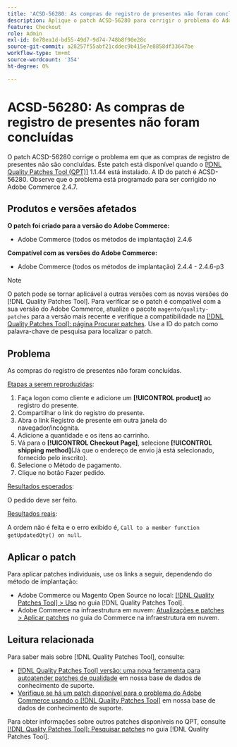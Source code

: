 ```yaml
---
title: 'ACSD-56280: As compras de registro de presentes não foram concluídas'
description: Aplique o patch ACSD-56280 para corrigir o problema do Adobe Commerce em que as compras de registro de presentes não são concluídas
feature: Checkout
role: Admin
exl-id: 8e78ea1d-bd55-49d7-9d74-748b8f90e28c
source-git-commit: a28257f55abf21cddec9b415e7e8858df33647be
workflow-type: tm+mt
source-wordcount: '354'
ht-degree: 0%

---
```


# ACSD-56280: As compras de registro de presentes não foram concluídas

O patch ACSD-56280 corrige o problema em que as compras de registro de presentes não são concluídas. Este patch está disponível quando o [[!DNL Quality Patches Tool (QPT)]](/help/announcements/adobe-commerce-announcements/magento-quality-patches-released-new-tool-to-self-serve-quality-patches.md) 1.1.44 está instalado. A ID do patch é ACSD-56280. Observe que o problema está programado para ser corrigido no Adobe Commerce 2.4.7.

## Produtos e versões afetados

**O patch foi criado para a versão do Adobe Commerce:**

* Adobe Commerce (todos os métodos de implantação) 2.4.6

**Compatível com as versões do Adobe Commerce:**

* Adobe Commerce (todos os métodos de implantação) 2.4.4 - 2.4.6-p3

>[!NOTE]
>
>O patch pode se tornar aplicável a outras versões com as novas versões do [!DNL Quality Patches Tool]. Para verificar se o patch é compatível com a sua versão do Adobe Commerce, atualize o pacote `magento/quality-patches` para a versão mais recente e verifique a compatibilidade na [[!DNL Quality Patches Tool]: página Procurar patches](https://experienceleague.adobe.com/tools/commerce-quality-patches/index.html). Use a ID do patch como palavra-chave de pesquisa para localizar o patch.

## Problema

As compras do registro de presentes não foram concluídas.

<u>Etapas a serem reproduzidas</u>:

1. Faça logon como cliente e adicione um **[!UICONTROL product]** ao registro do presente.
1. Compartilhar o link do registro do presente.
1. Abra o link Registro de presente em outra janela do navegador/incógnita.
1. Adicione a quantidade e os itens ao carrinho.
1. Vá para o **[!UICONTROL Checkout Page]**, selecione **[!UICONTROL shipping method]**(Já que o endereço de envio já está selecionado, fornecido pelo inscrito).
1. Selecione o Método de pagamento.
1. Clique no botão Fazer pedido.

<u>Resultados esperados</u>:

O pedido deve ser feito.

<u>Resultados reais</u>:

A ordem não é feita e o erro exibido é, `Call to a member function getUpdatedQty() on null`.

## Aplicar o patch

Para aplicar patches individuais, use os links a seguir, dependendo do método de implantação:

* Adobe Commerce ou Magento Open Source no local: [[!DNL Quality Patches Tool] > Uso](https://experienceleague.adobe.com/docs/commerce-operations/tools/quality-patches-tool/usage.html) no guia [!DNL Quality Patches Tool].
* Adobe Commerce na infraestrutura em nuvem: [Atualizações e patches > Aplicar patches](https://experienceleague.adobe.com/docs/commerce-cloud-service/user-guide/develop/upgrade/apply-patches.html) no guia do Commerce na infraestrutura em nuvem.

## Leitura relacionada

Para saber mais sobre [!DNL Quality Patches Tool], consulte:

* [[!DNL Quality Patches Tool] versão: uma nova ferramenta para autoatender patches de qualidade](/help/announcements/adobe-commerce-announcements/magento-quality-patches-released-new-tool-to-self-serve-quality-patches.md) em nossa base de dados de conhecimento de suporte.
* [Verifique se há um patch disponível para o problema do Adobe Commerce usando o [!DNL Quality Patches Tool]](/help/support-tools/patches-available-in-qpt-tool/check-patch-for-magento-issue-with-magento-quality-patches.md) em nossa base de dados de conhecimento de suporte.

Para obter informações sobre outros patches disponíveis no QPT, consulte [[!DNL Quality Patches Tool]: Pesquisar patches](https://experienceleague.adobe.com/tools/commerce-quality-patches/index.html) no guia [!DNL Quality Patches Tool].
